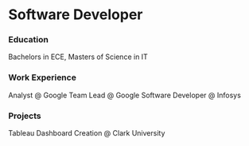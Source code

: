 # Software Developer

### Education
Bachelors in ECE, Masters of Science in IT

### Work Experience
Analyst @ Google
Team Lead @ Google
Software Developer @ Infosys

### Projects
Tableau Dashboard Creation @ Clark University
